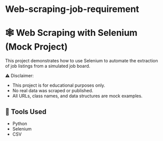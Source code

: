 # Web-scraping-job-requirement
# 🕸️ Web Scraping with Selenium (Mock Project)

This project demonstrates how to use Selenium to automate the extraction of job listings from a simulated job board.

⚠️ Disclaimer:
- This project is for educational purposes only.
- No real data was scraped or published.
- All URLs, class names, and data structures are mock examples.

## 🔧 Tools Used
- Python
- Selenium
- CSV